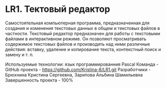 # LR1. Тектовый редактор
Самостоятельная компьютерная программа, предназначенная для создания и изменения текстовых данных в общем и текстовых файлов в частности.
Текстовый редактор предназначен для работы с текстовыми файлами в интерактивном режиме. Он позволяют просматривать содержимое текстовых файлов и производить над ними различные действия: вставку, удаление и копирование текста, контекстный поиск и замену  и т. п.

Используемые технологии: язык программированния Pascal
 Команда - 
 GitHub проекта - https://github.com/Kristina-8/LR1.git
 Разработчики - Брюхнина Кристина Сергеевна, Зарипова Альбина Шамильевна
 Завершенность проекта - 100%



